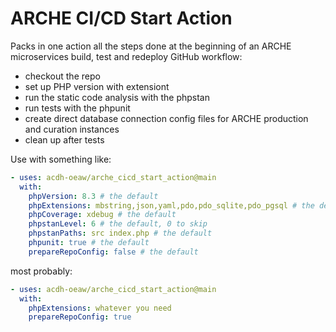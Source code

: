 # ARCHE CI/CD Start Action

Packs in one action all the steps done at the beginning of an ARCHE microservices build, test and redeploy GitHub workflow:

* checkout the repo
* set up PHP version with extensiont
* run the static code analysis with the phpstan
* run tests with the phpunit
* create direct database connection config files for ARCHE production and curation instances
* clean up after tests

Use with something like:

```yaml
- uses: acdh-oeaw/arche_cicd_start_action@main
  with:
    phpVersion: 8.3 # the default
    phpExtensions: mbstring,json,yaml,pdo,pdo_sqlite,pdo_pgsql # the default
    phpCoverage: xdebug # the default
    phpstanLevel: 6 # the default, 0 to skip
    phpstanPaths: src index.php # the default
    phpunit: true # the default
    prepareRepoConfig: false # the default
```

most probably:

```yaml
- uses: acdh-oeaw/arche_cicd_start_action@main
  with:
    phpExtensions: whatever you need
    prepareRepoConfig: true
```
